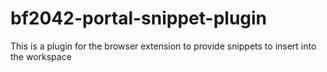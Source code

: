 # bf2042-portal-snippet-plugin
This is a plugin for the browser extension to provide snippets to insert into the workspace
